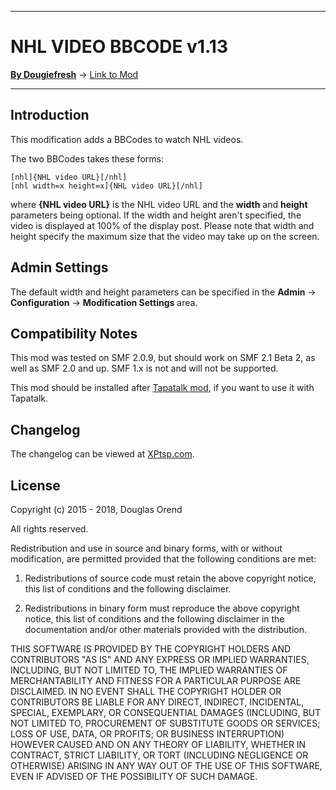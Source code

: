 -------

# NHL VIDEO BBCODE v1.13

[**By Dougiefresh**](http://www.simplemachines.org/community/index.php?action=profile;u=253913) -> [Link to Mod](http://custom.simplemachines.org/mods/index.php?mod=4053)

-------

## Introduction
This modification adds a BBCodes to watch NHL videos.

The two BBCodes takes these forms:
    
    [nhl]{NHL video URL}[/nhl]
    [nhl width=x height=x]{NHL video URL}[/nhl]
    
where **{NHL video URL}** is the NHL video URL and the **width** and **height** parameters being optional.  If the width and height aren't specified, the video is displayed at 100% of the display post.  Please note that width and height specify the maximum size that the video may take up on the screen.

## Admin Settings
The default width and height parameters can be specified in the **Admin** -> **Configuration** -> **Modification Settings** area.

## Compatibility Notes
This mod was tested on SMF 2.0.9, but should work on SMF 2.1 Beta 2, as well as SMF 2.0 and up.  SMF 1.x is not and will not be supported.

This mod should be installed after [Tapatalk mod](https://www.tapatalk.com/download_SimpleMachines.php), if you want to use it with Tapatalk.

## Changelog
The changelog can be viewed at [XPtsp.com](http://www.xptsp.com/board/free-modifications/nhl-video-bbcode/?tab=1).

## License
Copyright (c) 2015 - 2018, Douglas Orend

All rights reserved.

Redistribution and use in source and binary forms, with or without modification, are permitted provided that the following conditions are met:

1. Redistributions of source code must retain the above copyright notice, this list of conditions and the following disclaimer.

2. Redistributions in binary form must reproduce the above copyright notice, this list of conditions and the following disclaimer in the documentation and/or other materials provided with the distribution.

THIS SOFTWARE IS PROVIDED BY THE COPYRIGHT HOLDERS AND CONTRIBUTORS "AS IS" AND ANY EXPRESS OR IMPLIED WARRANTIES, INCLUDING, BUT NOT LIMITED TO, THE IMPLIED WARRANTIES OF MERCHANTABILITY AND FITNESS FOR A PARTICULAR PURPOSE ARE DISCLAIMED. IN NO EVENT SHALL THE COPYRIGHT HOLDER OR CONTRIBUTORS BE LIABLE FOR ANY DIRECT, INDIRECT, INCIDENTAL, SPECIAL, EXEMPLARY, OR CONSEQUENTIAL DAMAGES (INCLUDING, BUT NOT LIMITED TO, PROCUREMENT OF SUBSTITUTE GOODS OR SERVICES; LOSS OF USE, DATA, OR PROFITS; OR BUSINESS INTERRUPTION) HOWEVER CAUSED AND ON ANY THEORY OF LIABILITY, WHETHER IN CONTRACT, STRICT LIABILITY, OR TORT (INCLUDING NEGLIGENCE OR OTHERWISE) ARISING IN ANY WAY OUT OF THE USE OF THIS SOFTWARE, EVEN IF ADVISED OF THE POSSIBILITY OF SUCH DAMAGE.
